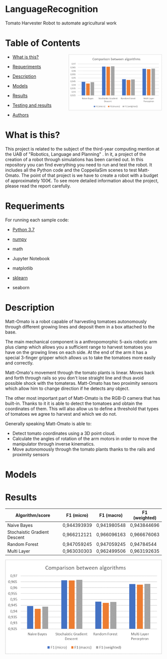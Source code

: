 # LanguageRecognition

 Tomato Harvester Robot to automate agricultural work 



# Table of Contents
 
 <img src="https://github.com/Youssef-Assbaghi/LanguageRecognition/blob/main/demo/Grafcos.png" align="right" width="300" alt="header"/>

   * [What is this?](#1)
   * [Requeriments](#R)
   * [Description](#2)
   * [Models](#3)
   * [Results](#4)
   * [Testing and results](#5)

   * [Authors](#6)



# What is this? <a name="1"></a>
This project is related to the subject of the third-year computing mention at the UAB of "Robotics, Language and Planning" . In it, a project of the creation of a robot through simulations has been carried out. In this repository you can find everything you need to run and test the robot. It includes all the Python code and the CoppeliaSim scenes to test Matt-Omato. The point of that project is we have to create a robot with a budget  of approximately 100€. To see more detailed information about the project, please read the report carefully.
# Requeriments <a name="R"></a>
For running each sample code:

- <a href="https://www.python.org/downloads/">Python 3.7</a>

- <a href="https://numpy.org/install/">numpy</a>

- math
- Jupyter Notebook

- matplotlib

- <a href="https://scikit-learn.org/stable/install.html">sklearn</a>

- seaborn


# Description <a name="2"></a>
Matt-Omato is a robot capable of harvesting tomatoes autonomously through different growing lines and deposit them in a box attached to the base.

The main mechanical component is a anthropomorphic 5-axis robotic arm plus clamp which allows you a sufficient range to harvest tomatoes you have on the growing lines on each side.  At the end of the arm it has a special 3-finger gripper which allows us to take the tomatoes more easily and correctly.

 Matt-Omato's movement through the tomato plants is linear. Moves back and forth through rails so you don't lose straight line  and thus avoid possible shock with the tomateras. Matt-Omato has two proximity sensors which allow him to change direction if he detects any object.
 
 The other most important part of Matt-Omato is the RGB-D camera that has built-in. Thanks to it it is able to detect the tomatoes and obtain the coordinates of them.  This will also allow us to define a threshold that types of tomatoes we agree to harvest and which we do not.
 
  Generally speaking Matt-Omato is able to:
  -  Detect tomato coordinates using a 3D point cloud.
  -  Calculate the angles of rotation of the arm motors in order to move the manipulator through inverse kinematics.
  -   Move autonomously through the tomato plants thanks to the rails and proximity sensors

# Models <a name="3"></a>



# Results <a name="4"></a>

| Algorithm/score              | F1 (micro)           | F1 (macro)         | F1 (weighted)   |
|------------------------------|----------------------|--------------------|-----------------|
| Naive Bayes                  |       0,944393939    |        0,941980548 |     0,943844696 | 
| Stochaistic Gradient Descent |       0,966212121    |        0,966096163 |     0,966676063 | 
| Random Forest                |       0,947059245    |        0,947059245 |      0,94784544 |
| Multi Layer                  |       0,963030303    |        0,962499506 |     0,963192635 |


<img src="https://github.com/Youssef-Assbaghi/LanguageRecognition/blob/main/demo/Grafcos.png"  alt="header"/>
